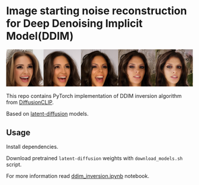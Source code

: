# Image starting noise reconstruction for Deep Denoising Implicit Model(DDIM)

![Semantic Image Interpolation](./images/result.png)

This repo contains PyTorch implementation of DDIM inversion algorithm from [DiffusionCLIP](https://arxiv.org/abs/2110.02711).

Based on [latent-diffusion](https://github.com/CompVis/latent-diffusion) models. 

## Usage
Install dependencies.

Download pretrained `latent-diffusion` weights with `download_models.sh` script.

For more information read [ddim_inversion.ipynb](./ddim_inversion.ipynb) notebook.